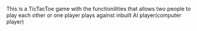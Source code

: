 This is a TicTacToe game with the functionilities that allows two people to play each other or one player plays against inbuilt AI player(computer player)
